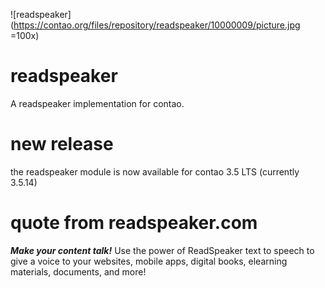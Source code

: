 ![readspeaker](https://contao.org/files/repository/readspeaker/10000009/picture.jpg =100x)

# readspeaker

A readspeaker implementation for contao.

# new release

the readspeaker module is now available for contao 3.5 LTS (currently 3.5.14)

# quote from readspeaker.com

***Make your content talk!***
Use the power of ReadSpeaker text to speech to give a voice to your
websites, mobile apps, digital books, elearning materials, documents, and more!
